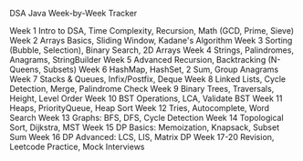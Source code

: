 DSA Java Week-by-Week Tracker

Week 1     Intro to DSA, Time Complexity, Recursion, Math (GCD, Prime, Sieve)
Week 2     Arrays Basics, Sliding Window, Kadane's Algorithm
Week 3     Sorting (Bubble, Selection), Binary Search, 2D Arrays
Week 4     Strings, Palindromes, Anagrams, StringBuilder
Week 5     Advanced Recursion, Backtracking (N-Queens, Subsets)
Week 6     HashMap, HashSet, 2 Sum, Group Anagrams
Week 7     Stacks & Queues, Infix/Postfix, Deque
Week 8     Linked Lists, Cycle Detection, Merge, Palindrome Check
Week 9     Binary Trees, Traversals, Height, Level Order
Week 10     BST Operations, LCA, Validate BST
Week 11     Heaps, PriorityQueue, Heap Sort
Week 12     Tries, Autocomplete, Word Search
Week 13     Graphs: BFS, DFS, Cycle Detection
Week 14     Topological Sort, Dijkstra, MST
Week 15     DP Basics: Memoization, Knapsack, Subset Sum
Week 16     DP Advanced: LCS, LIS, Matrix DP
Week 17-20     Revision, Leetcode Practice, Mock Interviews
